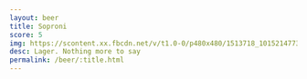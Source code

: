 ```yaml
---
layout: beer
title: Soproni
score: 5
img: https://scontent.xx.fbcdn.net/v/t1.0-0/p480x480/1513718_10152147734013745_2012942673_n.jpg?oh=29a8a27824e6d32cfcd375d456372ec6&oe=5869691A
desc: Lager. Nothing more to say
permalink: /beer/:title.html
---
```

